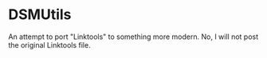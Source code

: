 # DSMUtils

An attempt to port "Linktools" to something more modern. No, I will not post the original Linktools file.

